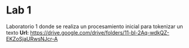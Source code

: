 # Lab 1

Laboratorio 1 donde se realiza un procesamiento inicial para tokenizar un texto
**Url:** https://drive.google.com/drive/folders/11-bl-2Aq-wdkQZ-EKZoSjaURwsNJcr-A
